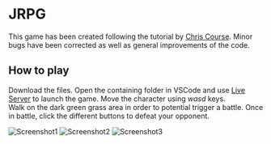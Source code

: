 # JRPG

This game has been created following the tutorial by [Chris Course](https://chriscourses.com/courses/pokemon/videos/introduction). Minor bugs have been corrected as well as general improvements of the code.


## How to play

Download the files. Open the containing folder in VSCode and use [Live Server](https://marketplace.visualstudio.com/items?itemName=ritwickdey.LiveServer) to launch the game. Move the character using *wasd* keys. \
Walk on the dark green grass area in order to potential trigger a battle. Once in battle, click the different buttons to defeat your opponent.



![Screenshot1](https://user-images.githubusercontent.com/61462365/194864142-8f91df51-7a22-4159-8fe7-a4167b719050.png)
![Screenshot2](https://user-images.githubusercontent.com/61462365/194864154-dd20f35a-4df2-4d5b-b304-2b950c3ed968.png)
![Screenshot3](https://user-images.githubusercontent.com/61462365/194864511-95137012-c32b-42d4-ad79-cf34af783d15.png)

